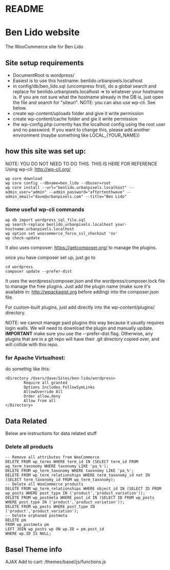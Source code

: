 # README #

# Ben Lido website
The WooCommerce site for Ben Lido


## Site setup requirements

* DocumentRoot is wordpress/
* Easiest is to use this hostname: benlido.urbanpixels.localhost
* in config/db/ben_lido.sql (uncompress first), do a global search and replace for benlido.urbanpixels.localhost => to whatever your hostname is. If you are not sure what the hostname already in the DB is, just open the file and search for "siteurl". NOTE: you can also use wp-cli. See below.
* create wp-content/uploads folder and give it write permission
* create wp-content/cache folder and gie it write permission
* the wp-config.php currently has the localhost config using the root user and no password. If you want to change this, please add another environment (maybe something like LOCAL_{YOUR_NAME})

## how this site was set up:
NOTE: YOU DO NOT NEED TO DO THIS. THIS IS HERE FOR REFERENCE
Using wp-cli: http://wp-cli.org/

```
wp core download
wp core config --dbname=ben_lido --dbuser=root 
wp core install --url="benlido.urbanpixels.localhost" --admin_user="admin" --admin_password="aftertenthwave" --admin_email="dave@urbanpixels.com" --title="Ben Lido"
```

### Some useful wp-cli commands 

```
wp db import wordpress_sql_file.sql
wp search-replace benlido.urbanpixels.localhost your-hostname.urbanpixels.localhost
wp option set woocommerce_force_ssl_checkout 'no'
wp check-update
```

It also uses composer: https://getcomposer.org/
to manage the plugins.

once you have composer set up, just go to

```
cd wordpress
composer update --prefer-dist
```

It uses the wordpress/composer.json and the wordpress/composer.lock file to manage the free plugins.
Just add the plugin name (make sure it's available in: http://wpackagist.org before adding) into the composer.json file.

For custom-built plugins, just add directly into the wp-content/plugins/ directory.

NOTE: we cannot manage paid plugins this way because it usually requires login walls. We will need to download the plugin and manually update.
**IMPORTANT** make sure you use the --prefer-dist flag. Otherwise, any plugins that are in a git repo will have their .git directory copied over, and will collide with this repo.

### for Apache Virtualhost:

do somethig like this:

```
<Directory /Users/dave/Sites/ben-lido/wordpress>
        Require all granted
        Options Includes FollowSymLinks
        AllowOverride All
        Order allow,deny
        Allow from all
</Directory>
```

## Data Related
Below are instructions for data related stuff

### Delete all products
```
-- Remove all attributes from WooCommerce
DELETE FROM wp_terms WHERE term_id IN (SELECT term_id FROM wp_term_taxonomy WHERE taxonomy LIKE 'pa_%');
DELETE FROM wp_term_taxonomy WHERE taxonomy LIKE 'pa_%';
DELETE FROM wp_term_relationships WHERE term_taxonomy_id not IN (SELECT term_taxonomy_id FROM wp_term_taxonomy);
-- Delete all WooCommerce products
DELETE FROM wp_term_relationships WHERE object_id IN (SELECT ID FROM wp_posts WHERE post_type IN ('product','product_variation'));
DELETE FROM wp_postmeta WHERE post_id IN (SELECT ID FROM wp_posts WHERE post_type IN ('product','product_variation'));
DELETE FROM wp_posts WHERE post_type IN ('product','product_variation');
-- Delete orphaned postmeta
DELETE pm
FROM wp_postmeta pm
LEFT JOIN wp_posts wp ON wp.ID = pm.post_id
WHERE wp.ID IS NULL;
```


## Basel Theme info

AJAX Add to cart: /themes/basel/js/functions.js



